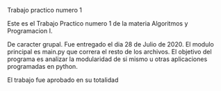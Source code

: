 Trabajo practico numero 1

Este es el Trabajo Practico numero 1 de la materia Algoritmos y Programacion I.

De caracter grupal. Fue entregado el dia 28 de Julio de 2020.
El modulo principal es main.py que correra el resto de los archivos. El objetivo del programa es analizar la modularidad de si mismo u otras aplicaciones
programadas en python.

El trabajo fue aprobado en su totalidad
